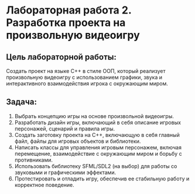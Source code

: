 # Лабораторная работа 2. Разработка проекта на произвольную видеоигру

## Цель лабораторной работы:
Создать проект на языке C++ в стиле ООП, который реализует произвольную видеоигру с использованием графики, звука и интерактивного взаимодействия игрока с окружающим миром.

## Задача:
1. Выбрать концепцию игры на основе произвольной видеоигры.
2. Разработать дизайн игры, включающий в себя описание игровых персонажей, сценарий и правила игры.
3. Создать заготовку проекта на C++, включающую в себя главный файл, файлы для игровых объектов и библиотеки.
4. Написать классы для управления игровым персонажем, включая перемещение, взаимодействие с окружающим миром и борьбу с противниками.
5. Использовать библиотеку SFML/SDL2 (на выбор) для работы со звуковыми и графическими эффектами.
6. Протестировать и отладить игру, обеспечив ее стабильную работу и корректное поведение.
